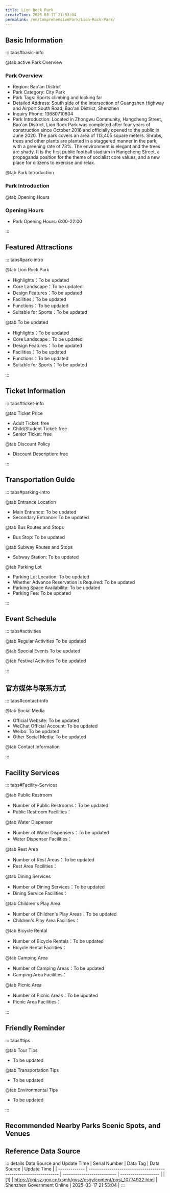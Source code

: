 ```yaml
---
title: Lion Rock Park
createTime: 2025-03-17 21:53:04
permalink: /en/ComprehensivePark/Lion-Rock-Park/
---
```



<script setup>
import ImageSwiper from '/.vuepress/theme/components/ImageSwiper.vue'
// 轮播图数据
const swiperItems = [
    {
                link: 'https://cgj.sz.gov.cn/img/4/4005/4005821/10774922.png',
                title: 'Lion Rock Park',
                description: '',
                author: 'Shenzhen Government Online',
                date: '2025/03/17'
                },
  {
                link: 'https://cgj.sz.gov.cn/img/4/4005/4005821/10774922.png',
                title: 'Lion Rock Park',
                description: '',
                author: 'Shenzhen Government Online',
                date: '2025/03/17'
                }
]
// 配置项
const swiperConfig = {
  height: 500,
  showInfo: true
}
</script>
<!-- 轮播图组件 -->
<ImageSwiper :items="swiperItems" :config="swiperConfig" />



## Basic Information

::: tabs#basic-info

@tab:active Park Overview
### Park Overview
- Region: Bao'an District
- Park Category: City Park
- Park Tags: Sports climbing and looking far
- Detailed Address: South side of the intersection of Guangshen Highway and Airport South Road, Bao'an District, Shenzhen
- Inquiry Phone: 13680710804
- Park Introduction: Located in Zhongwu Community, Hangcheng Street, Bao'an District, Lion Rock Park was completed after four years of construction since October 2016 and officially opened to the public in June 2020. The park covers an area of 113,405 square meters. Shrubs, trees and other plants are planted in a staggered manner in the park, with a greening rate of 73%. The environment is elegant and the trees are shady. It is the first public football stadium in Hangcheng Street, a propaganda position for the theme of socialist core values, and a new place for citizens to exercise and relax.

@tab Park Introduction
### Park Introduction
@tab Opening Hours
### Opening Hours
- Park Opening Hours: 6:00-22:00

:::

## Featured Attractions

::: tabs#park-intro

@tab Lion Rock Park
<ImageCard
image="https://cgj.sz.gov.cn/images/index20230710_1.png"
    title="Lion Rock Park"
    description="At present, there are 4 5-a-side football fields, 1 7-a-side football field, and 1 11-a-side football field in the park, with a sports functional area of about 12,000 square meters. The fields are all built with high-standard artificial grass combined with high-specification sizes to meet the requirements of hosting large-scale events, football training, daily sports, etc. On the green field, a football is flying under the feet of the teenagers, the young athletes are running and sweating as hard as they can, the cheers of the audience on the sidelines are inspiring, and the laughter and joy have become the main theme of youth. This is a 'new business card' of Hangcheng - the Lion Mountain Park Football Field in Hangcheng Street. As an important livelihood project of Hangcheng Street, the construction and opening of the football field has set off a national fitness craze in the street area, met the people's needs for civilized and healthy life, enhanced their sense of gain, happiness, and security, and further consolidated the construction of urban community sports facilities, which has made a guarantee for the popularization and acceptance of the development of Hangcheng football. In addition, the park has convenient transportation and complete supporting service functions, and is equipped with parking lots, toilets, shower rooms and other facilities. The public welfare nature of the park will effectively improve the comprehensive benefits of football field facilities, and it is planned to build Lion Rock Park into the first football theme park in Hangcheng Street with professional venues, pleasant landscapes and green ecology."
    date=""
    author="Shenzhen Government Online"
/>


- Highlights：To be updated
- Core Landscape：To be updated
- Design Features：To be updated
- Facilities：To be updated
- Functions：To be updated
- Suitable for Sports：To be updated

@tab To be updated
<ImageCard
image="https://cgj.sz.gov.cn/images/index20230710_1.png"
    title="Lion Rock Park"
    description="At present, there are 4 5-a-side football fields, 1 7-a-side football field, and 1 11-a-side football field in the park, with a sports functional area of about 12,000 square meters. The fields are all built with high-standard artificial grass combined with high-specification sizes to meet the requirements of hosting large-scale events, football training, daily sports, etc. On the green field, a football is flying under the feet of the teenagers, the young athletes are running and sweating as hard as they can, the cheers of the audience on the sidelines are inspiring, and the laughter and joy have become the main theme of youth. This is a 'new business card' of Hangcheng - the Lion Mountain Park Football Field in Hangcheng Street. As an important livelihood project of Hangcheng Street, the construction and opening of the football field has set off a national fitness craze in the street area, met the people's needs for civilized and healthy life, enhanced their sense of gain, happiness, and security, and further consolidated the construction of urban community sports facilities, which has made a guarantee for the popularization and acceptance of the development of Hangcheng football. In addition, the park has convenient transportation and complete supporting service functions, and is equipped with parking lots, toilets, shower rooms and other facilities. The public welfare nature of the park will effectively improve the comprehensive benefits of football field facilities, and it is planned to build Lion Rock Park into the first football theme park in Hangcheng Street with professional venues, pleasant landscapes and green ecology."
    date=""
    author="Shenzhen Government Online"
/>


- Highlights：To be updated
- Core Landscape：To be updated
- Design Features：To be updated
- Facilities：To be updated
- Functions：To be updated
- Suitable for Sports：To be updated

:::

## Ticket Information

::: tabs#ticket-info

@tab Ticket Price
- Adult Ticket: free
- Child/Student Ticket: free
- Senior Ticket: free

@tab Discount Policy
- Discount Description: free

:::

## Transportation Guide

::: tabs#parking-intro

@tab Entrance Location
- Main Entrance: To be updated
- Secondary Entrance: To be updated

@tab Bus Routes and Stops
- Bus Stop: To be updated

@tab Subway Routes and Stops
- Subway Station: To be updated

@tab Parking Lot
- Parking Lot Location: To be updated
- Whether Advance Reservation is Required: To be updated
- Parking Space Availability: To be updated
- Parking Fee: To be updated

:::

## Event Schedule

::: tabs#activities

@tab Regular Activities
To be updated

@tab Special Events
To be updated

@tab Festival Activities
To be updated

:::

## 官方媒体与联系方式

::: tabs#contact-info

@tab Social Media
- Official Website: To be updated
- WeChat Official Account: To be updated
- Weibo: To be updated
- Other Social Media: To be updated

@tab Contact Information

:::

## Facility Services

::: tabs#Facility-Services

@tab Public Restroom
- Number of Public Restrooms：To be updated
- Public Restroom Facilities：

@tab Water Dispenser
- Number of Water Dispensers：To be updated
- Water Dispenser Facilities：

@tab Rest Area
- Number of Rest Areas：To be updated
- Rest Area Facilities：

@tab Dining Services
- Number of Dining Services：To be updated
- Dining Service Facilities：

@tab Children's Play Area
- Number of Children's Play Areas：To be updated
- Children's Play Area Facilities：

@tab Bicycle Rental
- Number of Bicycle Rentals：To be updated
- Bicycle Rental Facilities：

@tab Camping Area
- Number of Camping Areas：To be updated
- Camping Area Facilities：

@tab Picnic Area
- Number of Picnic Areas：To be updated
- Picnic Area Facilities：

:::

## Friendly Reminder

::: tabs#tips

@tab Tour Tips
- To be updated

@tab Transportation Tips
- To be updated

@tab Environmental Tips
- To be updated

:::

## Recommended Nearby Parks Scenic Spots, and Venues

<CardGrid>
  <ImageCard
        image="https://cgj.sz.gov.cn/img/4/4005/4005822/10774925.jpg"
        title= 'Huilongpu Park'
        description="Huilongpu Park in Longgang District is located at No. 12, Changxing Road, Longcheng Street, Longgang District. It is adjacent to Yanlong Avenue in the north, Hu"
        href="/en/ComprehensivePark/Huilongpu-Park/"
        author="Shenzhen Government Online"
        date="2025/01/02"
      />
      <ImageCard
        image="https://cgj.sz.gov.cn/img/4/4005/4005822/10774925.jpg"
        title= 'Huilongpu Park'
        description="Huilongpu Park in Longgang District is located at No. 12, Changxing Road, Longcheng Street, Longgang District. It is adjacent to Yanlong Avenue in the north, Hu"
        href="/en/ComprehensivePark/Huilongpu-Park/"
        author="Shenzhen Government Online"
        date="2025/01/02"
      />
    </CardGrid>


## Reference Data Source

::: details Data Source and Update Time
| Serial Number | Data Tag                                                        | Data Source                | Update Time         |
| ------------- | --------------------------------------------------------------- | -------------------------- | ------------------- |
| [1]           | https://cgj.sz.gov.cn/xsmh/gysz/csgy/content/post_10774922.html | Shenzhen Government Online | 2025-03-17 21:53:04 |
:::

